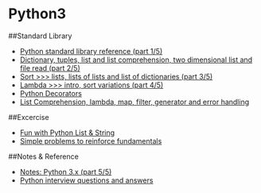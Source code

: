 # Python3  

##Standard Library
  * [Python standard library reference (part 1/5)](https://github.com/harishvc/challenges/blob/master/python-intro.py)  
  * [Dictionary, tuples, list and list comprehension, two dimensional list and file read (part 2/5)](https://github.com/harishvc/challenges/blob/master/python-intro2.py)  
  * [Sort >>> lists, lists of lists and list of dictionaries (part 3/5)](https://github.com/harishvc/challenges/blob/master/python-intro3.py)  
  * [Lambda >>> intro, sort variations (part 4/5)](https://github.com/harishvc/challenges/blob/master/lambda.py)  
  * [Python Decorators](https://github.com/harishvc/quick-references/blob/master/python3/python-intro-9.md)
  * [List Comprehension, lambda, map, filter, generator and error handling](https://github.com/harishvc/quick-references/blob/master/python3/python-intro-6.md)

##Excercise
  * [Fun with Python List & String](https://github.com/harishvc/quick-references/blob/master/python3/python-intro-8.md)
  * [Simple problems to reinforce fundamentals](https://github.com/harishvc/quick-references/blob/master/python3/python-intro-7.md)

##Notes & Reference
  * [Notes: Python 3.x (part 5/5)](https://github.com/harishvc/challenges/blob/master/python-intro4.py)  
  * [Python interview questions and answers](http://www.ilian.io/python-interview-question-and-answers/)  
